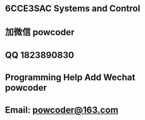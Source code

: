 # 6CCE3SAC Systems and Control
# 加微信 powcoder

# QQ 1823890830

# Programming Help Add Wechat powcoder

# Email: powcoder@163.com

